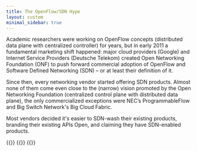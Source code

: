 ```yaml
---
title: The OpenFlow/SDN Hype
layout: custom
minimal_sidebar: true
---
```

Academic researchers were working on OpenFlow concepts (distributed data plane with centralized controller) for years, but in early 2011 a fundamental marketing shift happened: major cloud providers (Google) and Internet Service Providers (Deutsche Telekom) created Open Networking Foundation (ONF) to push forward commercial adoption of OpenFlow and Software Defined Networking (SDN) – or at least their definition of it.

Since then, every networking vendor started offering SDN products. Almost none of them come even close to the (narrow) vision promoted by the Open Networking Foundation (centralized control plane with distributed data plane), the only commercialized exceptions were NEC’s ProgrammableFlow and Big Switch Network's Big Cloud Fabric.

Most vendors decided it's easier to SDN-wash their existing products, branding their existing APIs Open, and claiming they have SDN-enabled products.

{{<series-listing tag="initial" title="Initial SDN Hype">}}
{{<series-listing tag="back" title="Looking Back">}}
{{<series-listing tag="clueless" title="It's Hard to Fight Large Marketing Budgets">}}
